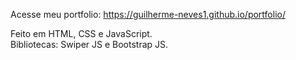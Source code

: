 Acesse meu portfolio: https://guilherme-neves1.github.io/portfolio/

Feito em HTML, CSS e JavaScript. </br>
Bibliotecas: Swiper JS e Bootstrap JS.

